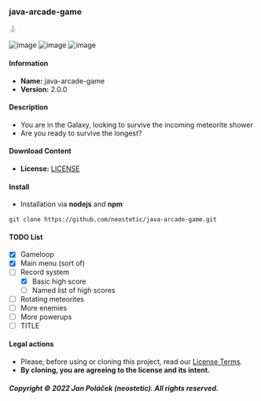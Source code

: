 ### java-arcade-game
![image](https://raw.githubusercontent.com/neostetic/neostetic/main/assets/tag_java.png)

![image](https://user-images.githubusercontent.com/83291717/208253429-82b58c0f-8152-4854-8ea5-c4003fef9089.png)
![image](https://user-images.githubusercontent.com/83291717/208253440-13b1478b-bc2a-4ba0-bb4a-5278c5d3f479.png)
![image](https://user-images.githubusercontent.com/83291717/208253499-918ed115-e26a-4b34-998e-5cd73c2d9619.png)


#### Information
 - **Name:** java-arcade-game
 - **Version:** 2.0.0
#### Description
 - You are in the Galaxy, looking to survive the incoming meteorite shower
 - Are you ready to survive the longest?
#### Download Content
 - **License:** [LICENSE](./LICENSE)
#### Install
 - Installation via **nodejs** and **npm**
```
git clone https://github.com/neostetic/java-arcade-game.git
```
#### TODO List
 - [x] Gameloop
 - [x] Main menu (sort of)
 - [ ] Record system
   - [x] Basic high score
   - [ ] Named list of high scores
 - [ ] Rotating meteorites
 - [ ] More enemies
 - [ ] More powerups
 - [ ] TITLE

#### Legal actions
 - Please, before using or cloning this project, read our [License Terms](./LICENSE).
 - **By cloning, you are agreeing to the license and its intent.**

##### Copyright © 2022 Jan Poláček (neostetic). All rights reserved.
